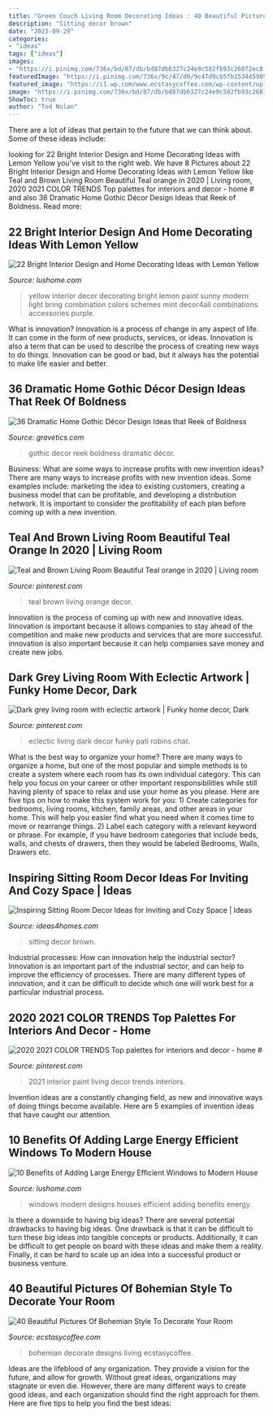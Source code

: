 ```yaml
---
title: "Green Couch Living Room Decorating Ideas : 40 Beautiful Pictures Of Bohemian Style To Decorate Your Room"
description: "Sitting decor brown"
date: "2023-09-29"
categories:
- "ideas"
tags: ["ideas"]
images:
- "https://i.pinimg.com/736x/bd/87/db/bd87db6327c24e9c582fb93c26872ec8.jpg"
featuredImage: "https://i.pinimg.com/736x/9c/47/d9/9c47d9cb5fb15344590501e7b17887bf.jpg"
featured_image: "https://i1.wp.com/www.ecstasycoffee.com/wp-content/uploads/2016/10/Bohemian-Living-Room-Designs-44.jpg?resize=600%2C749"
image: "https://i.pinimg.com/736x/bd/87/db/bd87db6327c24e9c582fb93c26872ec8.jpg"
ShowToc: true
author: "Tod Nolan"
---
```



There are a lot of ideas that pertain to the future that we can think about. Some of these ideas include: 

	

		
looking for 22 Bright Interior Design and Home Decorating Ideas with Lemon Yellow you've visit to the right web. We have 8 Pictures about 22 Bright Interior Design and Home Decorating Ideas with Lemon Yellow like Teal and Brown Living Room Beautiful Teal orange in 2020 | Living room, 2020 2021 COLOR TRENDS Top palettes for interiors and decor - home # and also 36 Dramatic Home Gothic Décor Design Ideas that Reek of Boldness. Read more:
		
    
## 22 Bright Interior Design And Home Decorating Ideas With Lemon Yellow

<img loading=lazy src="https://www.lushome.com/wp-content/uploads/2013/11/modern-interior-decorating-color-schemes-yellow-color-20.jpg" onerror="this.onerror=null;this.src='https://tse3.mm.bing.net/th?id=OIP.IH_gVPSIeM3sJ9NDCNVnOgHaEI&amp;pid=15.1';" alt="22 Bright Interior Design and Home Decorating Ideas with Lemon Yellow">

_Source: lushome.com_

>yellow interior decor decorating bright lemon paint sunny modern light bring combination colors schemes mint decor4all combinations accessories purple. 

	

What is innovation?
Innovation is a process of change in any aspect of life. It can come in the form of new products, services, or ideas. Innovation is also a term that can be used to describe the process of creating new ways to do things. Innovation can be good or bad, but it always has the potential to make life easier and better.

    
## 36 Dramatic Home Gothic Décor Design Ideas That Reek Of Boldness

<img loading=lazy src="https://www.gravetics.com/wp-content/uploads/2017/08/Moorish-Smoking-Room-The-Worsham-Rockefeller-House..jpg" onerror="this.onerror=null;this.src='https://tse4.mm.bing.net/th?id=OIP.TWURVUeRfVL1EYsaHFzdSAHaJg&amp;pid=15.1';" alt="36 Dramatic Home Gothic Décor Design Ideas that Reek of Boldness">

_Source: gravetics.com_

>gothic decor reek boldness dramatic décor. 

	

Business: What are some ways to increase profits with new invention ideas?
There are many ways to increase profits with new invention ideas. Some examples include: marketing the idea to existing customers, creating a business model that can be profitable, and developing a distribution network. It is important to consider the profitability of each plan before coming up with a new invention.

    
## Teal And Brown Living Room Beautiful Teal Orange In 2020 | Living Room

<img loading=lazy src="https://i.pinimg.com/736x/89/5c/a7/895ca781e680424ac577e6fe8a0f7e99.jpg" onerror="this.onerror=null;this.src='https://tse3.mm.bing.net/th?id=OIP.-pdRLtbhZvRR-MRLUS5LQwHaJ3&amp;pid=15.1';" alt="Teal and Brown Living Room Beautiful Teal orange in 2020 | Living room">

_Source: pinterest.com_

>teal brown living orange decor. 

	

Innovation is the process of coming up with new and innovative ideas. Innovation is important because it allows companies to stay ahead of the competition and make new products and services that are more successful. innovation is also important because it can help companies save money and create new jobs.

    
## Dark Grey Living Room With Eclectic Artwork | Funky Home Decor, Dark

<img loading=lazy src="https://i.pinimg.com/736x/bd/87/db/bd87db6327c24e9c582fb93c26872ec8.jpg" onerror="this.onerror=null;this.src='https://tse3.mm.bing.net/th?id=OIP.5Cq2F3naTjuSMcL77qF6uwHaLH&amp;pid=15.1';" alt="Dark grey living room with eclectic artwork | Funky home decor, Dark">

_Source: pinterest.com_

>eclectic living dark decor funky pati robins chat. 

	

What is the best way to organize your home?
There are many ways to organize a home, but one of the most popular and simple methods is to create a system where each room has its own individual category. This can help you focus on your career or other important responsibilities while still having plenty of space to relax and use your home as you please. Here are five tips on how to make this system work for you: 1) Create categories for bedrooms, living rooms, kitchen, family areas, and other areas in your home. This will help you easier find what you need when it comes time to move or rearrange things. 2) Label each category with a relevant keyword or phrase. For example, if you have bedroom categories that include beds, walls, and chests of drawers, then they would be labeled Bedrooms, Walls, Drawers etc.

    
## Inspiring Sitting Room Decor Ideas For Inviting And Cozy Space | Ideas

<img loading=lazy src="http://www.ideas4homes.com/wp-content/uploads/2015/11/Rustic-Stone-Wall-and-Wide-Fireplace-in-Breathtaking-Sitting-Room-Decor-with-Brown-Leather-Sofas.jpg" onerror="this.onerror=null;this.src='https://tse2.mm.bing.net/th?id=OIP.weNb-Pzwt6W-2-P6q7JwMQHaFb&amp;pid=15.1';" alt="Inspiring Sitting Room Decor Ideas for Inviting and Cozy Space | Ideas">

_Source: ideas4homes.com_

>sitting decor brown. 

	

Industrial processes: How can innovation help the industrial sector?
Innovation is an important part of the industrial sector, and can help to improve the efficiency of processes. There are many different types of innovation, and it can be difficult to decide which one will work best for a particular industrial process.

    
## 2020 2021 COLOR TRENDS Top Palettes For Interiors And Decor - Home #

<img loading=lazy src="https://i.pinimg.com/736x/9c/47/d9/9c47d9cb5fb15344590501e7b17887bf.jpg" onerror="this.onerror=null;this.src='https://tse4.mm.bing.net/th?id=OIP.kz_XWpVI7uZglBLdML04PwHaJ_&amp;pid=15.1';" alt="2020 2021 COLOR TRENDS Top palettes for interiors and decor - home #">

_Source: pinterest.com_

>2021 interior paint living decor trends interiors. 

	

Invention ideas are a constantly changing field, as new and innovative ways of doing things become available. Here are 5 examples of invention ideas that have caught our attention.

    
## 10 Benefits Of Adding Large Energy Efficient Windows To Modern House

<img loading=lazy src="https://www.lushome.com/wp-content/uploads/2013/11/modern-houses-large-windows-16.jpg" onerror="this.onerror=null;this.src='https://tse2.mm.bing.net/th?id=OIP.u2rWZimEyCOaOWUCx8Ro-AAAAA&amp;pid=15.1';" alt="10 Benefits of Adding Large Energy Efficient Windows to Modern House">

_Source: lushome.com_

>windows modern designs houses efficient adding benefits energy. 

	

Is there a downside to having big ideas?
There are several potential drawbacks to having big ideas. One drawback is that it can be difficult to turn these big ideas into tangible concepts or products. Additionally, it can be difficult to get people on board with these ideas and make them a reality. Finally, it can be hard to scale up an idea into a successful product or business venture.

    
## 40 Beautiful Pictures Of Bohemian Style To Decorate Your Room

<img loading=lazy src="https://i1.wp.com/www.ecstasycoffee.com/wp-content/uploads/2016/10/Bohemian-Living-Room-Designs-44.jpg?resize=600%2C749" onerror="this.onerror=null;this.src='https://tse3.mm.bing.net/th?id=OIP.6kSf4YPhG46k3psxvY1IdQHaJP&amp;pid=15.1';" alt="40 Beautiful Pictures Of Bohemian Style To Decorate Your Room">

_Source: ecstasycoffee.com_

>bohemian decorate designs living ecstasycoffee. 

	

Ideas are the lifeblood of any organization. They provide a vision for the future, and allow for growth. Without great ideas, organizations may stagnate or even die. However, there are many different ways to create good ideas, and each organization should find the right approach for them. Here are five tips to help you find the best ideas:

